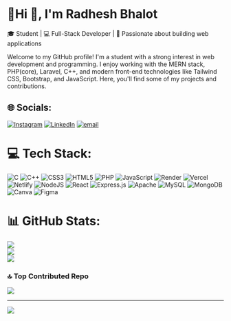# 💫Hi 👋, I'm Radhesh Bhalot

🎓 Student | 💻 Full-Stack Developer | 🚀 Passionate about building web applications

Welcome to my GitHub profile! I'm a student with a strong interest in web development and programming. I enjoy working with the MERN stack, PHP(core), Laravel, C++, and modern front-end technologies like Tailwind CSS, Bootstrap, and JavaScript. Here, you'll find some of my projects and contributions.

## 🌐 Socials:
[![Instagram](https://img.shields.io/badge/Instagram-%23E4405F.svg?logo=Instagram&logoColor=white)](https://instagram.com/radhesh_bhalot18) [![LinkedIn](https://img.shields.io/badge/LinkedIn-%230077B5.svg?logo=linkedin&logoColor=white)](https://linkedin.com/in/radhesh-bhalot-ab3b79312) [![email](https://img.shields.io/badge/Email-D14836?logo=gmail&logoColor=white)](mailto:bhalotraju949@gmail.com ) 

# 💻 Tech Stack:
![C](https://img.shields.io/badge/c-%2300599C.svg?style=for-the-badge&logo=c&logoColor=white) ![C++](https://img.shields.io/badge/c++-%2300599C.svg?style=for-the-badge&logo=c%2B%2B&logoColor=white) ![CSS3](https://img.shields.io/badge/css3-%231572B6.svg?style=for-the-badge&logo=css3&logoColor=white) ![HTML5](https://img.shields.io/badge/html5-%23E34F26.svg?style=for-the-badge&logo=html5&logoColor=white) ![PHP](https://img.shields.io/badge/php-%23777BB4.svg?style=for-the-badge&logo=php&logoColor=white) ![JavaScript](https://img.shields.io/badge/javascript-%23323330.svg?style=for-the-badge&logo=javascript&logoColor=%23F7DF1E) ![Render](https://img.shields.io/badge/Render-%46E3B7.svg?style=for-the-badge&logo=render&logoColor=white) ![Vercel](https://img.shields.io/badge/vercel-%23000000.svg?style=for-the-badge&logo=vercel&logoColor=white) ![Netlify](https://img.shields.io/badge/netlify-%23000000.svg?style=for-the-badge&logo=netlify&logoColor=#00C7B7) ![NodeJS](https://img.shields.io/badge/node.js-6DA55F?style=for-the-badge&logo=node.js&logoColor=white) ![React](https://img.shields.io/badge/react-%2320232a.svg?style=for-the-badge&logo=react&logoColor=%2361DAFB) ![Express.js](https://img.shields.io/badge/express.js-%23404d59.svg?style=for-the-badge&logo=express&logoColor=%2361DAFB) ![Apache](https://img.shields.io/badge/apache-%23D42029.svg?style=for-the-badge&logo=apache&logoColor=white) ![MySQL](https://img.shields.io/badge/mysql-4479A1.svg?style=for-the-badge&logo=mysql&logoColor=white) ![MongoDB](https://img.shields.io/badge/MongoDB-%234ea94b.svg?style=for-the-badge&logo=mongodb&logoColor=white) ![Canva](https://img.shields.io/badge/Canva-%2300C4CC.svg?style=for-the-badge&logo=Canva&logoColor=white) ![Figma](https://img.shields.io/badge/figma-%23F24E1E.svg?style=for-the-badge&logo=figma&logoColor=white)
# 📊 GitHub Stats:
![](https://github-readme-stats.vercel.app/api?username=RadheshBhalot&theme=dark&hide_border=false&include_all_commits=true&count_private=false)<br/>
![](https://nirzak-streak-stats.vercel.app/?user=RadheshBhalot&theme=dark&hide_border=false)<br/>
![](https://github-readme-stats.vercel.app/api/top-langs/?username=RadheshBhalot&theme=dark&hide_border=false&include_all_commits=true&count_private=false&layout=compact)

### 🔝 Top Contributed Repo
![](https://github-contributor-stats.vercel.app/api?username=RadheshBhalot&limit=5&theme=dark&combine_all_yearly_contributions=true)

---
[![](https://visitcount.itsvg.in/api?id=RadheshBhalot&icon=0&color=0)](https://visitcount.itsvg.in)

<!-- Proudly created with GPRM ( https://gprm.itsvg.in ) -->
